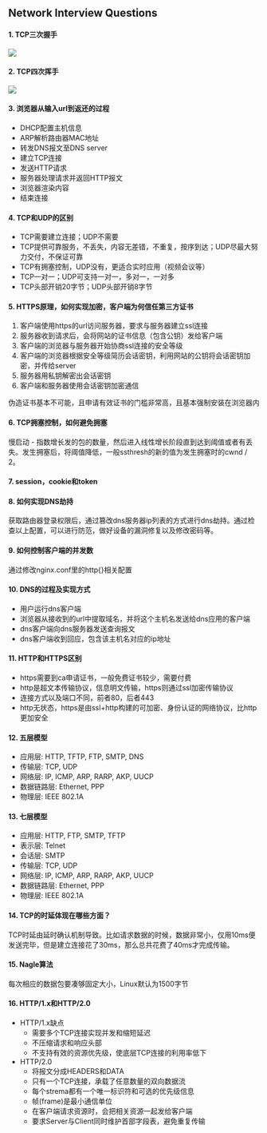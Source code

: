 ## Network Interview Questions

#### 1. TCP三次握手
![](https://raw.githubusercontent.com/HIT-Alibaba/interview/master/img/tcp-connection-made-three-way-handshake.png)

#### 2. TCP四次挥手
![](https://raw.githubusercontent.com/HIT-Alibaba/interview/master/img/tcp-connection-closed-four-way-handshake.png)

#### 3. 浏览器从输入url到返还的过程
- DHCP配置主机信息
- ARP解析路由器MAC地址
- 转发DNS报文至DNS server
- 建立TCP连接
- 发送HTTP请求
- 服务器处理请求并返回HTTP报文
- 浏览器渲染内容
- 结束连接

#### 4. TCP和UDP的区别
- TCP需要建立连接；UDP不需要
- TCP提供可靠服务，不丢失，内容无差错，不重复，按序到达；UDP尽最大努力交付，不保证可靠
- TCP有拥塞控制，UDP没有，更适合实时应用（视频会议等）
- TCP一对一；UDP可支持一对一，多对一，一对多
- TCP头部开销20字节；UDP头部开销8字节

#### 5. HTTPS原理，如何实现加密，客户端为何信任第三方证书
1. 客户端使用https的url访问服务器，要求与服务器建立ssl连接
2. 服务器收到请求后，会将网站的证书信息（包含公钥）发给客户端
3. 客户端的浏览器与服务器开始协商ssl连接的安全等级
4. 客户端的浏览器根据安全等级简历会话密钥，利用网站的公钥将会话密钥加密，并传给server
5. 服务器用私钥解密出会话密钥
6. 客户端和服务器使用会话密钥加密通信

伪造证书基本不可能，且申请有效证书的门槛非常高，且基本强制安装在浏览器内

#### 6. TCP拥塞控制，如何避免拥塞
慢启动 - 指数增长发的包的数量，然后进入线性增长阶段直到达到阈值或者有丢失。发生拥塞后，将阈值降低，一般ssthresh的新的值为发生拥塞时的cwnd / 2。

#### 7. session，cookie和token


#### 8. 如何实现DNS劫持
获取路由器登录权限后，通过篡改dns服务器ip列表的方式进行dns劫持。通过检查以上配置，可以进行防范，做好设备的漏洞修复以及修改密码等。

#### 9. 如何控制客户端的并发数
通过修改nginx.conf里的http{}相关配置

#### 10. DNS的过程及实现方式
- 用户运行dns客户端
- 浏览器从接收到的url中提取域名，并将这个主机名发送给dns应用的客户端
- dns客户端向dns服务器发送查询报文
- dns客户端收到回应，包含该主机名对应的ip地址

#### 11. HTTP和HTTPS区别
- https需要到ca申请证书，一般免费证书较少，需要付费
- http是超文本传输协议，信息明文传输，https则通过ssl加密传输协议
- 连接方式以及端口不同，前者80，后者443
- http无状态，https是由ssl+http构建的可加密、身份认证的网络协议，比http更加安全

#### 12. 五层模型
- 应用层: HTTP, TFTP, FTP, SMTP, DNS
- 传输层: TCP, UDP
- 网络层: IP, ICMP, ARP, RARP, AKP, UUCP
- 数据链路层: Ethernet, PPP
- 物理层: IEEE 802.1A

#### 13. 七层模型
- 应用层: HTTP, FTP, SMTP, TFTP
- 表示层: Telnet
- 会话层: SMTP
- 传输层: TCP, UDP
- 网络层: IP, ICMP, ARP, RARP, AKP, UUCP
- 数据链路层: Ethernet, PPP
- 物理层: IEEE 802.1A

#### 14. TCP的时延体现在哪些方面？
TCP时延由延时确认机制导致。比如请求数据的时候，数据非常小，仅用10ms便发送完毕，但是建立连接花了30ms，那么总共花费了40ms才完成传输。

#### 15. Nagle算法
每次相应的数据包要凑够固定大小，Linux默认为1500字节

#### 16. HTTP/1.x和HTTP/2.0
- HTTP/1.x缺点
    - 需要多个TCP连接实现并发和缩短延迟
    - 不压缩请求和响应头部
    - 不支持有效的资源优先级，使底层TCP连接的利用率低下
- HTTP/2.0
    - 将报文分成HEADERS和DATA
    - 只有一个TCP连接，承载了任意数量的双向数据流
    - 每个strema都有一个唯一标识符和可选的优先级信息
    - 帧(frame)是最小通信单位
    - 在客户端请求资源时，会把相关资源一起发给客户端
    - 要求Server与Client同时维护首部字段表，避免重复传输

<!-- #### 17.  -->